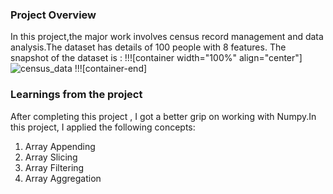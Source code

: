 ### Project Overview

 In this project,the major work involves census record management and data analysis.The dataset has details of 100 people with 8 features.
The snapshot of the dataset is :
!!![container width="100%" align="center"]
![census_data](undefined/account/b16/6a1f0c95-2915-474c-917f-dc711cc8d89b/b277/7e42b0e2-e7ab-465c-a99f-4d61a73ebf10/file.jpg)
!!![container-end]




### Learnings from the project

 After completing this project , I got a better grip on working with Numpy.In this project, I applied the following concepts:

1. Array Appending
2. Array Slicing
3. Array Filtering
4. Array Aggregation 


